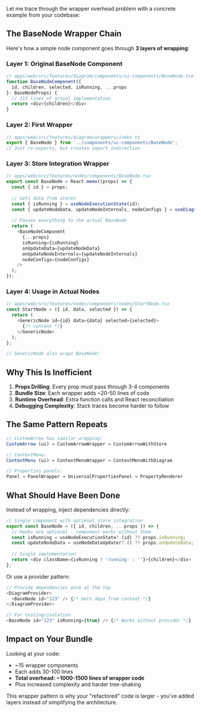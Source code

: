 Let me trace through the wrapper overhead problem with a concrete example from your codebase:

## The BaseNode Wrapper Chain

Here's how a simple node component goes through **3 layers of wrapping**:

### Layer 1: Original BaseNode Component
```typescript
// apps/web/src/features/diagram/components/ui-components/BaseNode.tsx
function BaseNodeComponent({
  id, children, selected, isRunning, ...props
}: BaseNodeProps) {
  // 113 lines of actual implementation
  return <div>{children}</div>
}
```

### Layer 2: First Wrapper
```typescript
// apps/web/src/features/diagram/wrappers/index.ts
export { BaseNode } from '../components/ui-components/BaseNode';
// Just re-exports, but creates import indirection
```

### Layer 3: Store Integration Wrapper
```typescript
// apps/web/src/features/nodes/components/BaseNode.tsx
export const BaseNode = React.memo((props) => {
  const { id } = props;
  
  // Gets data from stores
  const { isRunning } = useNodeExecutionState(id);
  const { updateNodeData, updateNodeInternals, nodeConfigs } = useDiagramContext();
  
  // Passes everything to the actual BaseNode
  return (
    <BaseNodeComponent
      {...props}
      isRunning={isRunning}
      onUpdateData={updateNodeData}
      onUpdateNodeInternals={updateNodeInternals}
      nodeConfigs={nodeConfigs}
    />
  );
});
```

### Layer 4: Usage in Actual Nodes
```typescript
// apps/web/src/features/nodes/components/nodes/StartNode.tsx
const StartNode = ({ id, data, selected }) => {
  return (
    <GenericNode id={id} data={data} selected={selected}>
      {/* content */}
    </GenericNode>
  );
};

// GenericNode also wraps BaseNode!
```

## Why This Is Inefficient

1. **Props Drilling**: Every prop must pass through 3-4 components
2. **Bundle Size**: Each wrapper adds ~20-50 lines of code
3. **Runtime Overhead**: Extra function calls and React reconciliation
4. **Debugging Complexity**: Stack traces become harder to follow

## The Same Pattern Repeats

```typescript
// CustomArrow has similar wrapping:
CustomArrow (ui) → CustomArrowWrapper → CustomArrowWithStore

// ContextMenu:
ContextMenu (ui) → ContextMenuWrapper → ContextMenuWithDiagram

// Properties panels:
Panel → PanelWrapper → UniversalPropertiesPanel → PropertyRenderer
```

## What Should Have Been Done

Instead of wrapping, inject dependencies directly:

```typescript
// Single component with optional store integration
export const BaseNode = ({ id, children, ...props }) => {
  // Hooks are optional - component works without them
  const isRunning = useNodeExecutionState?.(id) ?? props.isRunning;
  const updateNodeData = useNodeDataUpdater?.() ?? props.onUpdateData;
  
  // Single implementation
  return <div className={isRunning ? 'running' : ''}>{children}</div>
};
```

Or use a provider pattern:

```typescript
// Provide dependencies once at the top
<DiagramProvider>
  <BaseNode id="123" /> {/* Gets deps from context */}
</DiagramProvider>

// For testing/isolation
<BaseNode id="123" isRunning={true} /> {/* Works without provider */}
```

## Impact on Your Bundle

Looking at your code:
- ~15 wrapper components
- Each adds 30-100 lines
- **Total overhead: ~1000-1500 lines of wrapper code**
- Plus increased complexity and harder tree-shaking

This wrapper pattern is why your "refactored" code is larger - you've added layers instead of simplifying the architecture.